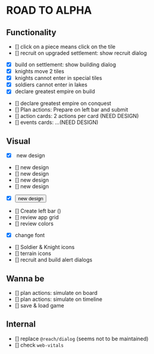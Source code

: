 # ROAD TO ALPHA

## Functionality

- [] click on a piece means click on the tile
- [] recruit on upgraded settlement: show recruit dialog
- [x] build on settlement: show building dialog
- [x] knights move 2 tiles
- [x] knights cannot enter in special tiles
- [x] soldiers cannot enter in lakes
- [x] declare greatest empire on build
- [] declare greatest empire on conquest
- [] Plan actions: Prepare on left bar and submit
- [] action cards: 2 actions per card (NEED DESIGN)
- [] events cards: ...(NEED DESIGN)

## Visual

- [x] <Card /> new design
- [] <Timeline /> new design
- [] <TimelineItem /> new design
- [] <Board /> new design
- [] <Tile /> new design
- [x] <Button /> new design
- [] Create left bar (<PhaseSummary />)
- [] review app grid
- [] review colors
- [x] change font
- [] Soldier & Knight icons
- [] terrain icons
- [] recruit and build alert dialogs

## Wanna be

- [] plan actions: simulate on board
- [] plan actions: simulate on timeline
- [] save & load game

## Internal

- [] replace `@reach/dialog` (seems not to be maintained)
- [] check `web-vitals`
